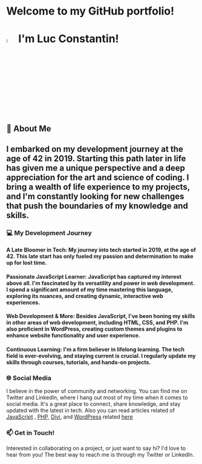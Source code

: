 # Welcome to my GitHub portfolio! 
# <img src="https://raw.githubusercontent.com/MartinHeinz/MartinHeinz/master/wave.gif" width="5%" height="auto"> I'm Luc Constantin! 


## 🚀 About Me
## I embarked on my development journey at the age of 42 in 2019. Starting this path later in life has given me a unique perspective and a deep appreciation for the art and science of coding. I bring a wealth of life experience to my projects, and I'm constantly looking for new challenges that push the boundaries of my knowledge and skills.

### 💻 My Development Journey
#### A Late Bloomer in Tech: My journey into tech started in 2019, at the age of 42. This late start has only fueled my passion and determination to make up for lost time.
#### Passionate JavaScript Learner: JavaScript has captured my interest above all. I'm fascinated by its versatility and power in web development. I spend a significant amount of my time mastering this language, exploring its nuances, and creating dynamic, interactive web experiences.
#### Web Development & More: Besides JavaScript, I've been honing my skills in other areas of web development, including HTML, CSS, and PHP. I'm also proficient in WordPress, creating custom themes and plugins to enhance website functionality and user experience.
#### Continuous Learning: I'm a firm believer in lifelong learning. The tech field is ever-evolving, and staying current is crucial. I regularly update my skills through courses, tutorials, and hands-on projects.
### 🌐 Social Media
I believe in the power of community and networking. You can find me on Twitter and LinkedIn, where I hang out most of my time when it comes to social media. It's a great place to connect, share knowledge, and stay updated with the latest in tech. Also you can read articles related of [JavaScript](https://blog.accolades.dev/3-keys-in-javascript-arrays/) , [PHP](https://blog.accolades.dev/why-i-dropped-javascript-for-php/), [Divi](https://blog.accolades.dev/change-toggle-close-divi/), and [WordPress](https://blog.accolades.dev/2024-divi-to-gutenberg-enhanced-porftolio/) related [here](https://blog.accolades.dev/become-a-developer-at-40)

### 📫 Get in Touch!
Interested in collaborating on a project, or just want to say hi? I'd love to hear from you! The best way to reach me is through my Twitter or LinkedIn.

<!---
luc-constantin/luc-constantin is a ✨ special ✨ repository because its `README.md` (this file) appears on your GitHub profile.
You can click the Preview link to take a look at your changes.
--->
